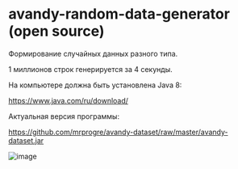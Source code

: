 # avandy-random-data-generator (open source)

Формирование случайных данных разного типа.

1 миллионов строк генерируется за 4 секунды.

На компьютере должна быть установлена Java 8:

https://www.java.com/ru/download/

Актуальная версия программы:

https://github.com/mrprogre/avandy-dataset/raw/master/avandy-dataset.jar

![image](https://user-images.githubusercontent.com/45883640/187072621-5db36951-0a5f-4d8e-b81f-0ed2a224a758.png)
